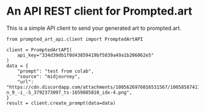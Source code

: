 # An API REST client for Prompted.art

This is a simple API client to send your generated art to prompted.art.

```
from prompted_art_api.client import PromptedArtAPI

client = PromptedArtAPI(
    api_key="334d39db1f0d43859419bf5039a49a1b206062e5"
)
data = {
    "prompt": "test from colab",
    "source": "midjourney",
    "url": "https://cdn.discordapp.com/attachments/1005626976016531567/1005858741767372873/-n_9_-i_-S_3792373097_ts-1659885810_idx-4.png",
}
result = client.create_prompt(data=data)
```
